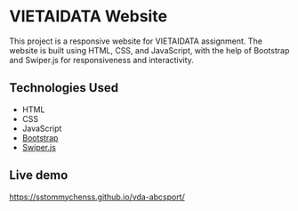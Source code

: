 # VIETAIDATA Website

This project is a responsive website for VIETAIDATA assignment. The website is built using HTML, CSS, and JavaScript, with the help of Bootstrap and Swiper.js for responsiveness and interactivity.

## Technologies Used

- HTML
- CSS
- JavaScript
- [Bootstrap](https://getbootstrap.com/)
- [Swiper.js](https://swiperjs.com/)

## Live demo

https://sstommychenss.github.io/vda-abcsport/
